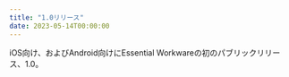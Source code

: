 ```yaml
---
title: "1.0リリース"
date: 2023-05-14T00:00:00
---
```


iOS向け、およびAndroid向けにEssential Workwareの初のパブリックリリース、1.0。
